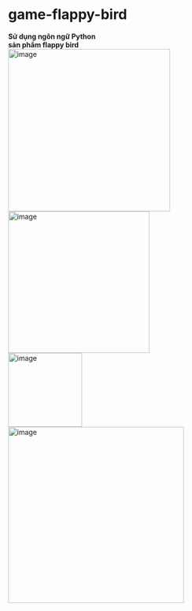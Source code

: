 # game-flappy-bird
<b>Sử dụng ngôn ngữ Python</b><br>
<b>sản phẩm flappy bird</b>
<br>
<img width="329" alt="image" src="https://github.com/VuQuangTung2002/game-flappy-bird/assets/144264093/e67f913f-8c29-4e20-acbe-e858dff9f132">
<br>
<img width="287" alt="image" src="https://github.com/VuQuangTung2002/game-flappy-bird/assets/144264093/0b15b26d-2240-433c-ae2a-c5ba28c69dde">
<br>
<img width="150" alt="image" src="https://github.com/VuQuangTung2002/game-flappy-bird/assets/144264093/2587c3de-87bc-4444-98e2-e315e8d77fc1">
<br>
<img width="357" alt="image" src="https://github.com/VuQuangTung2002/game-flappy-bird/assets/144264093/0dac5190-a7da-459b-9a45-825475f55236">
<br>

